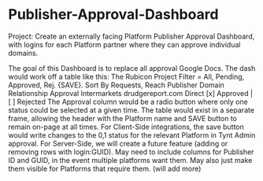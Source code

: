 # Publisher-Approval-Dashboard
Project:  Create an externally facing Platform Publisher Approval Dashboard, with logins for each Platform partner where they can approve individual domains.  

The goal of this Dashboard is to replace all approval Google Docs.
The dash would work off a table like this:
The Rubicon Project              Filter = All, Pending, Approved, Rej.      {SAVE}.        Sort By Requests, Reach
Publisher	Domain	Relationship	Approval
Intermarkets	drudgereport.com	Direct	[x] Approved | [ ] Rejected
The Approval column would be a radio button where only one status could be selected at a given time.  The table would exist in a separate frame, allowing the header with the Platform name and SAVE button to remain on-page at all times.
For Client-Side integrations, the save button would write changes to the 0,1 status for the relevant Platform in Tynt Admin approval.  For Server-Side, we will create a future feature (adding or removing rows with login:GUID).
May need to include columns for Publisher ID and GUID, in the event multiple platforms want them.  May also just make them visible for Platforms that require them.
(will add more)
